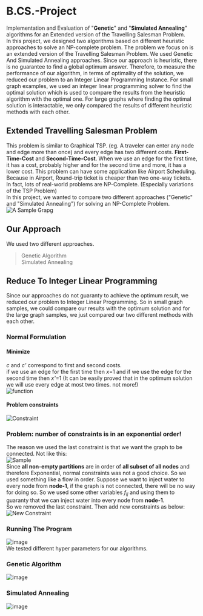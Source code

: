 # B.CS.-Project
Implementation and Evaluation of "**Genetic**" and "**Simulated Annealing**" algorithms for an Extended version of the Travelling Salesman Problem. <br>
In this project, we designed two algorithms based on different heuristic approaches to solve an NP-complete problem. The problem we focus on is an extended version of the Travelling Salesman Problem. We used Genetic And Simulated Annealing approaches. Since our approach is heuristic, there is no guarantee to find a global optimum answer. Therefore, to measure the performance of our algorithm, in terms of optimality of the solution, we reduced our problem to an Integer Linear Programming Instance. For small graph examples, we used an integer linear programming solver to find the optimal solution which is used to compare the results from the heuristic algorithm with the optimal one. For large graphs where finding the optimal solution is interactable, we only  compared the results of different heuristic methods with each other. <br>

## Extended Travelling Salesman Problem
This problem is similar to Graphical TSP. (eg. A traveler can enter any node and edge more than once) and every edge has two different costs. **First-Time-Cost** and **Second-Time-Cost**. When we use an edge for the first time, it has a cost, probably higher and for the second time and more, it has a lower cost. This problem can have some application like Airport Scheduling. Because in Airport, Round-trip ticket is cheaper than two one-way tickets. <br>
In fact, lots of real-world problems are NP-Complete. (Especially variations of the TSP Problem) <br>
In this project, we wanted to compare two different approaches ("Genetic" and "Simulated Annealing") for solving an NP-Complete Problem. <br>
![A Sample Grapg](/Images/a-simple-graph.bmp)
 
 ## Our Approach
 We used two different approaches.
 > Genetic Algorithm <br>
 > Simulated Annealing <br>

 ## Reduce To Integer Linear Programming
 Since our approaches do not guaranty to achieve the optimum result, we reduced our problem to Integer Linear Programming.  So in small graph samples, we could compare our results with the optimum solution and for the large graph samples, we just compared our two different methods with each other.
 <br>
 ### Normal Formulation
 #### Minimize <br>
 *c* and *c'* correspond to first and second costs. <br>
 if we use an edge for the first time then *x*=1 and if we use the edge for the second time then *x'*=1 (It can be easily proved that in the optimum solution we will use every edge at most two times. not more!) <br> 
![function](/Images/formula-1.bmp) 
 #### Problem constraints <br>
![Constraint](/Images/constraint.bmp)

### Problem: number of constraints is in an exponential order! 
The reason we used the last constraint is that we want the graph to be connected. Not like this:<br>
![Sample](/Images/lip-probelm.bmp) <br>
Since **all non-empty partitions** are in order of **all subset of all nodes** and therefore Exponential, normal constraints was not a good choice. So we used something like a flow in order. Suppose we want to inject water to every node from **node-1**, if the graph is not connected, there will be no way for doing so. So we used some other variables *f<sub>ij</sub>* and using them to guaranty that we can inject water into every node from **node-1**. <br>
So we removed the last constraint. Then add new constraints as below:<br>
![New Constraint](/Images/new-condition.bmp)

### Running The Program
![image](/Images/an-output.bmp) <br>
We tested different hyper parameters for our algorithms. 
### Genetic Algorithm
![image](/Images/genetic-pop-cost.bmp) <br>
### Simulated Annealing
![image](/Images/simulated-annealing-iteration-costt.bmp) <br>


